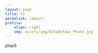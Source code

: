 ```yaml
---
layout: page
title: CV
permalink: /about/
profile: 
    align: right
    img: assets/img/DChadefaux_Photo.jpg
---
```

plop5